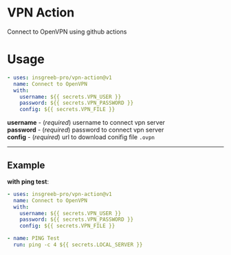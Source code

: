 # VPN Action

Connect to OpenVPN using github actions

# Usage

```yml
- uses: insgreeb-pro/vpn-action@v1
  name: Connect to OpenVPN
  with:
    username: ${{ secrets.VPN_USER }}
    password: ${{ secrets.VPN_PASSWORD }}
    config: ${{ secrets.VPN_FILE }}
```

**username** - (_required_) username to connect vpn server\
**password** - (_required_) password to connect vpn server\
**config** - (_required_) url to download conifig file `.ovpn`

---

## Example

**with ping test**:

```yml
- uses: insgreeb-pro/vpn-action@v1
  name: Connect to OpenVPN
  with:
    username: ${{ secrets.VPN_USER }}
    password: ${{ secrets.VPN_PASSWORD }}
    config: ${{ secrets.VPN_FILE }}

- name: PING Test
  run: ping -c 4 ${{ secrets.LOCAL_SERVER }}
```
